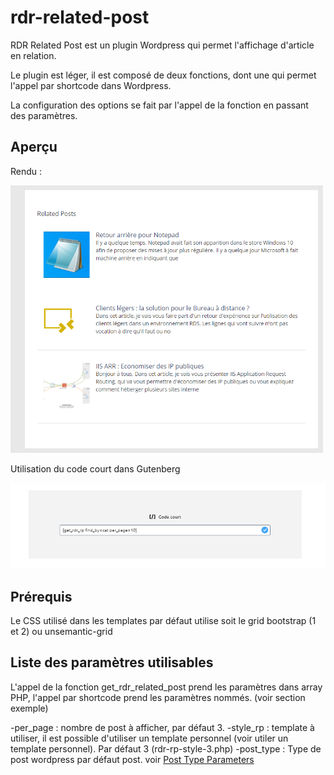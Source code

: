 # rdr-related-post
RDR Related Post est un plugin Wordpress qui permet l'affichage d'article en relation.

Le plugin est léger, il est composé de deux fonctions, dont une qui permet l'appel par shortcode dans Wordpress.

La configuration des options se fait par l'appel de la fonction en passant des paramètres.

## Aperçu
Rendu :

<img src="https://github.com/rdrouche/rdr-related-post/blob/master/screen_1.png" width="500">

Utilisation du code court dans Gutenberg

<img src="https://github.com/rdrouche/rdr-related-post/blob/master/screen_2.png">

## Prérequis

Le CSS utilisé dans les templates par défaut utilise soit le grid bootstrap (1 et 2) ou unsemantic-grid

## Liste des paramètres utilisables

L'appel de la fonction get_rdr_related_post prend les paramètres dans array PHP, l'appel par shortcode prend les paramètres nommés. (voir section exemple)

-per_page : nombre de post à afficher, par défaut 3.
-style_rp : template à utiliser, il est possible d'utiliser un template personnel (voir utiler un template personnel). Par défaut 3 (rdr-rp-style-3.php)
-post_type : Type de post wordpress par défaut post. voir <a href="https://developer.wordpress.org/reference/classes/wp_query/#post-type-parameters" target="_blank">Post Type Parameters</a>